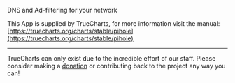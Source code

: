 DNS and Ad-filtering for your network

This App is supplied by TrueCharts, for more information visit the manual: [https://truecharts.org/charts/stable/pihole](https://truecharts.org/charts/stable/pihole)

---

TrueCharts can only exist due to the incredible effort of our staff.
Please consider making a [donation](https://truecharts.org/sponsor) or contributing back to the project any way you can!

